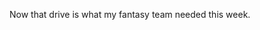 <!--
id: 1686245827
link: http://kevinisom.info/post/1686245827/now-that-drive-is-what-my-fantasy-team-needed-this
slug: now-that-drive-is-what-my-fantasy-team-needed-this
date: Fri Nov 26 2010 14:54:40 GMT+1300 (NZDT)
raw: {"blog_name":"kevinisom","id":1686245827,"post_url":"http://kevinisom.info/post/1686245827/now-that-drive-is-what-my-fantasy-team-needed-this","slug":"now-that-drive-is-what-my-fantasy-team-needed-this","type":"text","date":"2010-11-26 01:54:40 GMT","timestamp":1290736480,"state":"published","format":"html","reblog_key":"7ukvJHdz","tags":[],"short_url":"http://tmblr.co/Zw68Yy1aWX73","highlighted":[],"feed_item":"http://twitter.com/kev_nz/statuses/7961142492139520","from_feed_id":"650289","note_count":0,"title":null,"body":"<p>Now that drive is what my fantasy team needed this week.</p>"}
publish: 2010-11-026
tags: 
title: null
-->


Now that drive is what my fantasy team needed this week.


